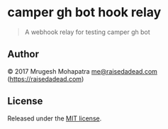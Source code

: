 # camper gh bot hook relay

> A webhook relay for testing camper gh bot

## Author

© 2017 Mrugesh Mohapatra <me@raisedadead.com> (https://raisedadead.com)

## License

Released under the [MIT license](/LICENSE).
